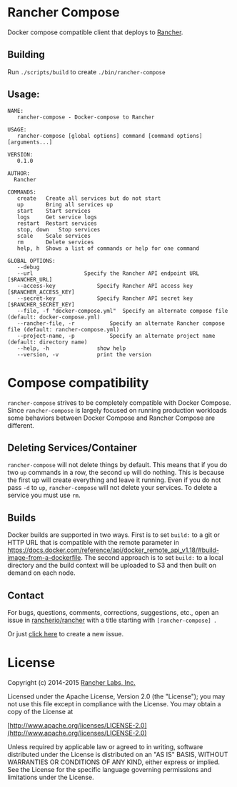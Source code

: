 # Rancher Compose

Docker compose compatible client that deploys to [Rancher](https://github.com/rancherio/rancher).

## Building
Run `./scripts/build` to create `./bin/rancher-compose`

## Usage:

```
NAME:
   rancher-compose - Docker-compose to Rancher

USAGE:
   rancher-compose [global options] command [command options] [arguments...]

VERSION:
   0.1.0

AUTHOR:
  Rancher

COMMANDS:
   create	Create all services but do not start
   up		Bring all services up
   start	Start services
   logs		Get service logs
   restart	Restart services
   stop, down	Stop services
   scale	Scale services
   rm		Delete services
   help, h	Shows a list of commands or help for one command
   
GLOBAL OPTIONS:
   --debug				
   --url 				Specify the Rancher API endpoint URL [$RANCHER_URL]
   --access-key 			Specify Rancher API access key [$RANCHER_ACCESS_KEY]
   --secret-key 			Specify Rancher API secret key [$RANCHER_SECRET_KEY]
   --file, -f "docker-compose.yml"	Specify an alternate compose file (default: docker-compose.yml)
   --rancher-file, -r 			Specify an alternate Rancher compose file (default: rancher-compose.yml)
   --project-name, -p 			Specify an alternate project name (default: directory name)
   --help, -h				show help
   --version, -v			print the version
```

# Compose compatibility

`rancher-compose` strives to be completely compatible with Docker Compose.  Since `rancher-compose` is largely focused
on running production workloads some behaviors between Docker Compose and Rancher Compose are different.

## Deleting Services/Container

`rancher-compose` will not delete things by default.  This means that if you do two `up` commands in a row, the second `up` will
do nothing.  This is because the first up will create everything and leave it running.  Even if you do not pass `-d` to `up`,
`rancher-compose` will not delete your services.  To delete a service you must use `rm`.

## Builds

Docker builds are supported in two ways.  First is to set `build:` to a git or HTTP URL that is compatible with the remote parameter in https://docs.docker.com/reference/api/docker_remote_api_v1.18/#build-image-from-a-dockerfile.  The second approach is to set `build:` to a local directory and the build context will be uploaded to S3 and then built on demand on each node.



## Contact
For bugs, questions, comments, corrections, suggestions, etc., open an issue in
 [rancherio/rancher](//github.com/rancherio/rancher/issues) with a title starting with `[rancher-compose] `.

Or just [click here](//github.com/rancherio/rancher/issues/new?title=%5Brancher-compose%5D%20) to create a new issue.

# License
Copyright (c) 2014-2015 [Rancher Labs, Inc.](http://rancher.com)

Licensed under the Apache License, Version 2.0 (the "License");
you may not use this file except in compliance with the License.
You may obtain a copy of the License at

[http://www.apache.org/licenses/LICENSE-2.0](http://www.apache.org/licenses/LICENSE-2.0)

Unless required by applicable law or agreed to in writing, software
distributed under the License is distributed on an "AS IS" BASIS,
WITHOUT WARRANTIES OR CONDITIONS OF ANY KIND, either express or implied.
See the License for the specific language governing permissions and
limitations under the License.

